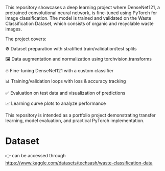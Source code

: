 This repository showcases a deep learning project where DenseNet121, a pretrained convolutional neural network, is fine-tuned using PyTorch for image classification. The model is trained and validated on the Waste Classification Dataset, which consists of organic and recyclable waste images.

The project covers:

  ⚙️ Dataset preparation with stratified train/validation/test splits
  
  🖼️ Data augmentation and normalization using torchvision.transforms
  
  🔥 Fine-tuning DenseNet121 with a custom classifier
  
  📊 Training/validation loops with loss & accuracy tracking
  
  ✅ Evaluation on test data and visualization of predictions
  
  📈 Learning curve plots to analyze performance

This repository is intended as a portfolio project demonstrating transfer learning, model evaluation, and practical PyTorch implementation.

# Dataset 
👉 can be accessed through https://www.kaggle.com/datasets/techsash/waste-classification-data
